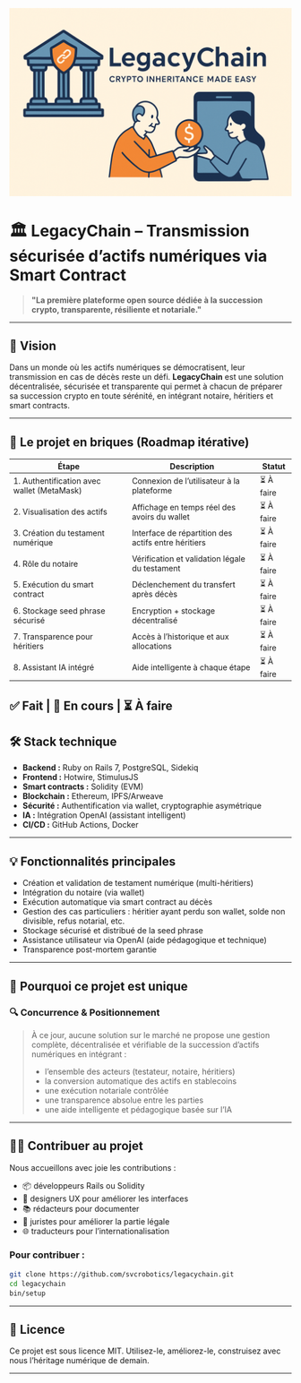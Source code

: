 ![LegacyChain Logo](docs/legacychain_logo.png)

# 🏛️ LegacyChain – Transmission sécurisée d’actifs numériques via Smart Contract

> **"La première plateforme open source dédiée à la succession crypto, transparente, résiliente et notariale."**

---

## 🧭 Vision

Dans un monde où les actifs numériques se démocratisent, leur transmission en cas de décès reste un défi. **LegacyChain** est une solution décentralisée, sécurisée et transparente qui permet à chacun de préparer sa succession crypto en toute sérénité, en intégrant notaire, héritiers et smart contracts.

---

## 🧱 Le projet en briques (Roadmap itérative)

| Étape                                      | Description                                         | Statut     |
| ------------------------------------------ | --------------------------------------------------- | ---------- |
| 1. Authentification avec wallet (MetaMask) | Connexion de l’utilisateur à la plateforme          | ⏳ À faire |
| 2. Visualisation des actifs                | Affichage en temps réel des avoirs du wallet        | ⏳ À faire |
| 3. Création du testament numérique         | Interface de répartition des actifs entre héritiers | ⏳ À faire |
| 4. Rôle du notaire                         | Vérification et validation légale du testament      | ⏳ À faire |
| 5. Exécution du smart contract             | Déclenchement du transfert après décès              | ⏳ À faire |
| 6. Stockage seed phrase sécurisé           | Encryption + stockage décentralisé                  | ⏳ À faire |
| 7. Transparence pour héritiers             | Accès à l’historique et aux allocations             | ⏳ À faire |
| 8. Assistant IA intégré                    | Aide intelligente à chaque étape                    | ⏳ À faire |

✅ Fait | 🔄 En cours | ⏳ À faire
---

## 🛠️ Stack technique

* **Backend :** Ruby on Rails 7, PostgreSQL, Sidekiq
* **Frontend :** Hotwire, StimulusJS
* **Smart contracts :** Solidity (EVM)
* **Blockchain :** Ethereum, IPFS/Arweave
* **Sécurité :** Authentification via wallet, cryptographie asymétrique
* **IA :** Intégration OpenAI (assistant intelligent)
* **CI/CD :** GitHub Actions, Docker

---

## 💡 Fonctionnalités principales

* Création et validation de testament numérique (multi-héritiers)
* Intégration du notaire (via wallet)
* Exécution automatique via smart contract au décès
* Gestion des cas particuliers : héritier ayant perdu son wallet, solde non divisible, refus notarial, etc.
* Stockage sécurisé et distribué de la seed phrase
* Assistance utilisateur via OpenAI (aide pédagogique et technique)
* Transparence post-mortem garantie

---

## 🚀 Pourquoi ce projet est unique

### 🔍 Concurrence & Positionnement

> À ce jour, aucune solution sur le marché ne propose une gestion complète, décentralisée et vérifiable de la succession d’actifs numériques en intégrant :
>
> * l’ensemble des acteurs (testateur, notaire, héritiers)
> * la conversion automatique des actifs en stablecoins
> * une exécution notariale contrôlée
> * une transparence absolue entre les parties
> * une aide intelligente et pédagogique basée sur l’IA

---

## 🧑‍💻 Contribuer au projet

Nous accueillons avec joie les contributions :

* 📦 développeurs Rails ou Solidity
* 🎨 designers UX pour améliorer les interfaces
* 📚 rédacteurs pour documenter
* 👮 juristes pour améliorer la partie légale
* 🌐 traducteurs pour l’internationalisation

### Pour contribuer :

```bash
git clone https://github.com/svcrobotics/legacychain.git
cd legacychain
bin/setup
```


---

## 📜 Licence

Ce projet est sous licence MIT. Utilisez-le, améliorez-le, construisez avec nous l’héritage numérique de demain.

---

